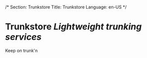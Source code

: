 /*
Section: Trunkstore
Title: Trunkstore
Language: en-US
*/

# Trunkstore *Lightweight trunking services*
Keep on trunk'n
